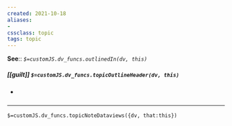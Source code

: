 ```yaml
---
created: 2021-10-18
aliases:
- 
cssclass: topic
tags: topic
---
```


**See**:: 
*`$=customJS.dv_funcs.outlinedIn(dv, this)`*

##### [[guilt]] `$=customJS.dv_funcs.topicOutlineHeader(dv, this)`

- 

### <hr class="dataviews"/>

`$=customJS.dv_funcs.topicNoteDataviews({dv, that:this})`

